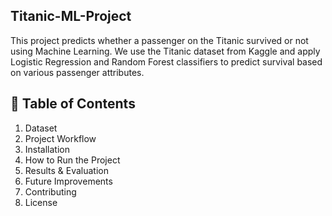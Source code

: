 ## Titanic-ML-Project
This project predicts whether a passenger on the Titanic survived or not using Machine Learning. We use the Titanic dataset from Kaggle and apply Logistic Regression and Random Forest classifiers to predict survival based on various passenger attributes.

## 📂 Table of Contents
1. Dataset
2. Project Workflow
3. Installation
4. How to Run the Project
5. Results & Evaluation
6. Future Improvements
7. Contributing
8. License
